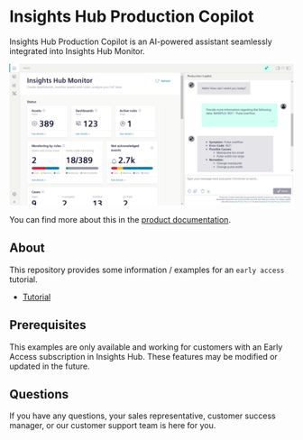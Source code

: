 # Insights Hub Production Copilot

Insights Hub Production Copilot is an AI-powered assistant seamlessly integrated into Insights Hub Monitor.

![Production Copilot](./img/production-copilot.png)

You can find more about this in the [product documentation](https://documentation.mindsphere.io/MindSphere/apps/insights-hub-monitor/production-copilot.html).

## About

This repository provides some information / examples for an `early access` tutorial.

- [Tutorial](./tutorial/)

## Prerequisites

This examples are only available and working for customers with an Early Access subscription in Insights Hub. These features may be modified or updated in the future.


## Questions

If you have any questions, your sales representative, customer success manager, or our customer support team is here for you.
